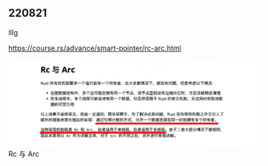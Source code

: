 ## 220821

lllg

https://course.rs/advance/smart-pointer/rc-arc.html

![](./img/2022-08-21-15-06-57.png)  
Rc 与 Arc
